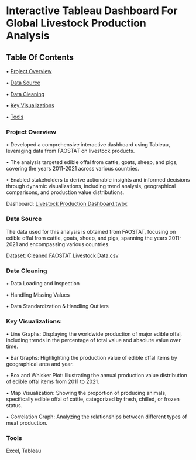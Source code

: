 # Interactive Tableau Dashboard For Global Livestock Production Analysis

## Table Of Contents
•	[Project Overview](#project-overview)

•	[Data Source](#data-source)

•	[Data Cleaning](#data-cleaning)

•	[Key Visualizations](#key-visualizations)

•	[Tools](#tools)

### Project Overview
•	Developed a comprehensive interactive dashboard using Tableau, leveraging data from FAOSTAT on livestock products.

•	The analysis targeted edible offal from cattle, goats, sheep, and pigs, covering the years 2011-2021 across various countries.

•	Enabled stakeholders to derive actionable insights and informed decisions through dynamic visualizations, including trend analysis, geographical comparisons, and production value distributions.

Dashboard: [Livestock Production Dashboard.twbx](https://github.com/akhila006-code/Tableau-Visualizations/blob/main/Livestock%20Production%20Dashboard.twbx)

### Data Source
The data used for this analysis is obtained from FAOSTAT, focusing on edible offal from cattle, goats, sheep, and pigs, spanning the years 2011-2021 and encompassing various countries.

Dataset: [Cleaned FAOSTAT Livestock Data.csv](https://github.com/akhila006-code/Tableau-Visualizations/blob/main/Cleaned%20FAOSTAT%20Livestock%20Data.csv)


### Data Cleaning
•	Data Loading and Inspection

•	Handling Missing Values

•	Data Standardization & Handling Outliers


### Key Visualizations:
•	Line Graphs: Displaying the worldwide production of major edible offal, including trends in the percentage of total value and absolute value over time.

•	Bar Graphs: Highlighting the production value of edible offal items by geographical area and year.

•	Box and Whisker Plot: Illustrating the annual production value distribution of edible offal items from 2011 to 2021.

•	Map Visualization: Showing the proportion of producing animals, specifically edible offal of cattle, categorized by fresh, chilled, or frozen status.

•	Correlation Graph: Analyzing the relationships between different types of meat production.

### Tools
Excel, Tableau
